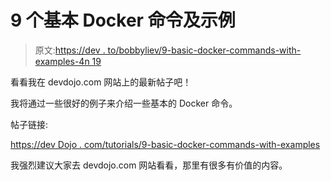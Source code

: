 # 9 个基本 Docker 命令及示例

> 原文:[https://dev . to/bobbyliev/9-basic-docker-commands-with-examples-4n 19](https://dev.to/bobbyiliev/9-basic-docker-commands-with-examples-4n19)

看看我在 devdojo.com 网站上的最新帖子吧！

我将通过一些很好的例子来介绍一些基本的 Docker 命令。

帖子链接:

[https://dev Dojo . com/tutorials/9-basic-docker-commands-with-examples](https://devdojo.com/tutorials/9-basic-docker-commands-with-examples)

我强烈建议大家去 devdojo.com 网站看看，那里有很多有价值的内容。